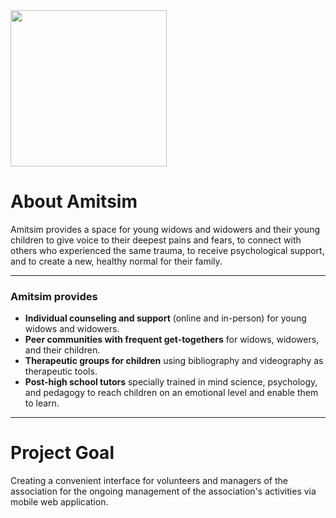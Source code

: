 <img src="https://static.wixstatic.com/media/231ad7_7b2caab76cf4460b81167f13d65a5302~mv2.jpg" width="250" height="250">

# About Amitsim
Amitsim provides a space for young widows and widowers and their young children to give voice to their deepest pains and fears, to connect with others who experienced the same trauma, to receive psychological support, and to create a new, healthy normal for their family.

***
### Amitsim provides
* **Individual counseling and support** (online and in-person) for young widows and widowers.
* **Peer communities with frequent get-togethers** for widows, widowers, and their children.
* **Therapeutic groups for children** using bibliography and videography as therapeutic tools.
* **Post-high school tutors** specially trained in mind science, psychology, and pedagogy to reach children on an emotional level and enable them to learn.

***
# Project Goal
Creating a convenient interface for volunteers and managers of the association for the ongoing management of the association's activities via mobile web application.

